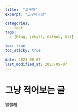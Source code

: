 ```yaml
---
title:  "고구마"
excerpt: "고구마구만"

categories:
  - test
tags:
  - [Blog, jekyll, Github, Git]

toc: true
toc_sticky: true
 
date: 2023-08-07
last_modified_at: 2023-08-07
---
```

# 그냥 적어보는 글
앨랠래
